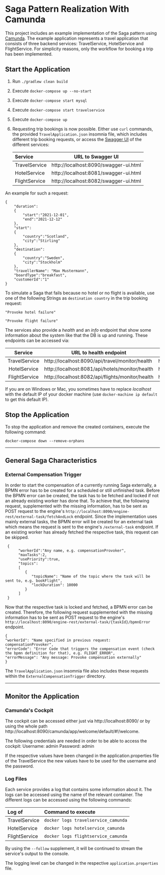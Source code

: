 # Saga Pattern Realization With Camunda
This project includes an example implementation of the Saga pattern using [Camunda](https://github.com/camunda/camunda-bpm-platform/tree/master/spring-boot-starter).
The example application represents a travel application that consists of three backend services: TravelService,
HotelService and FlightService. For simplicity reasons, only the workflow for booking a trip has been implemented.

## Start the Application

1. Run `./gradlew clean build`


2. Execute `docker-compose up --no-start`


3. Execute `docker-compose start mysql`


4. Execute `docker-compose start travelservice`


5. Execute `docker-compose up`


6. Requesting trip bookings is now possible. Either use `curl` commands,
   the provided `TravelApplication.json` insomnia file, which includes different trip booking requests,
   or access the [Swagger UI](https://swagger.io/tools/swagger-ui/) of the different services:

   | __Service__ | __URL to Swagger UI__ |
   |:-------|:-------------------:|
   |TravelService| http://localhost:8090/swagger-ui.html
   |HotelService| http://localhost:8081/swagger-ui.html
   |FlightService| http://localhost:8082/swagger-ui.html

An example for such a request:
```
{
    "duration":
    {
        "start":"2021-12-01",
        "end":"2021-12-12"
    },
    "start":
    {
        "country":"Scotland",
        "city":"Stirling"
    },
    "destination":
    {
        "country":"Sweden",
        "city":"Stockholm"
    },
    "travellerName": "Max Mustermann",
    "boardType":"breakfast",
    "customerId":"1"
}
```

To simulate a Saga that fails because no hotel or no flight is available, use one of the following Strings
as `destination country` in the trip booking request:
```
"Provoke hotel failure"

"Provoke flight failure"
```

The services also provide a *health* and an *info* endpoint that show some information about the system like
that the DB is up and running. These endpoints can be accessed via:

| __Service__ | __URL to health endpoint__ |  __URL to info endpoint__ |
|:-------:|------------------|-------------------|
|TravelService| http://localhost:8090/api/travel/monitor/health | http://localhost:8090/api/travel/monitor/info
|HotelService| http://localhost:8081/api/hotels/monitor/health | http://localhost:8081/api/hotels/monitor/info
|FlightService| http://localhost:8082/api/flights/monitor/health | http://localhost:8082/api/flights/monitor/info


If you are on Windows or Mac, you sometimes have to replace _localhost_ with the default IP of your docker machine (use `docker-machine ip default` to get this default IP).

## Stop the Application

To stop the application and remove the created containers, execute the following command:
```
docker-compose down --remove-orphans
```

----------------------------

## General Saga Characteristics

### External Compensation Trigger

In order to start the compensation of a currently running Saga externally, a BPMN error has to be created for a scheduled
or still unfinished task. Before the BPMN error can be created, the task has to be fetched and locked if not an already 
existing worker has done that. To achieve that, the following request, supplemented with the missing information, has to
be sent as POST request to the engine's `http://localhost:8090/engine-rest/external-task/fetchAndLock` endpoint.
Since the implementation uses mainly external tasks, the BPMN error will be created for an external task which means the
request is sent to the engine's `/external-task` endpoint. If an existing worker has already fetched the respective task,
this request can be skipped.

```
 {
      "workerId":"Any name, e.g. compensationProvoker",
      "maxTasks":2,
	  "usePriority":true,
      "topics":
      [
         {
            "topicName": "Name of the topic where the task will be sent to, e.g. bookFlight",
            "lockDuration": 10000
         }
      ]
 }
```

Now that the respective task is locked and fetched, a BPMN error can be created. Therefore, the following request 
supplemented with the missing information has to be sent as POST request to the engine's 
`http://localhost:8090/engine-rest/external-task/{taskId}/bpmnError` endpoint. 

```
{
"workerId": "Name specified in previous request: compensationProvoker",
"errorCode": "Error Code that triggers the compensation event (check the bpmn definition for that), e.g. FLIGHT_ERROR",
"errorMessage": "Any message: Provoke compensation externally"
}
```


The `TravelApplication.json` insomnia file also includes these requests within the `ExternalCompensationTrigger` directory. 

----------------------------

## Monitor the Application

### Camunda's Cockpit
The cockpit can be accessed either just via http://localhost:8090/
or by using the whole path http://localhost:8090/camunda/app/welcome/default/#!/welcome.

The following credentials are needed in order to be able to access the cockpit:
Username:   admin
Password:   admin

If the respective values have been changed in the application.properties file of the TravelService
the new values have to be used for the username and the password.

### Log Files
Each service provides a log that contains some information about it.
The logs can be accessed using the name of the relevant container.
The different logs can be accessed using the following commands:

| __Log of__ | __Command to execute__ |
|:-------|:-------------------|
|TravelService| `docker logs travelservice_camunda`|
|HotelService| `docker logs hotelservice_camunda`|
|FlightService|  `docker logs flightservice_camunda`|

By using the `--follow` supplement, it will be continued to stream the service's output to the console.

The logging level can be changed in the respective `application.properties` file.